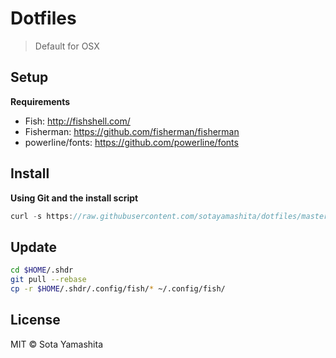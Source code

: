 # Dotfiles

> Default for OSX

## Setup

**Requirements**

* Fish: http://fishshell.com/
* Fisherman: https://github.com/fisherman/fisherman
* powerline/fonts: https://github.com/powerline/fonts

## Install

**Using Git and the install script**

```javascript
curl -s https://raw.githubusercontent.com/sotayamashita/dotfiles/master/bin/install.sh | sh
```

## Update

```bash
cd $HOME/.shdr
git pull --rebase
cp -r $HOME/.shdr/.config/fish/* ~/.config/fish/
```

## License

MIT © Sota Yamashita
